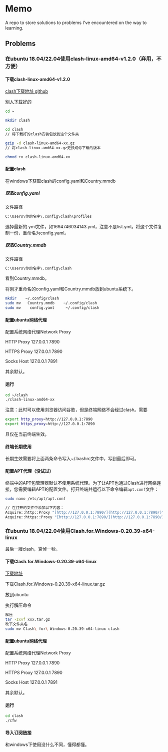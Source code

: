 # Memo
 A repo to store solutions to problems I've encountered on the way to learning.

## Problems

### 在ubuntu 18.04/22.04使用clash-linux-amd64-v1.2.0（弃用，不方便）

#### 下载clash-linux-amd64-v1.2.0

[clash下载地址 github](https://github.com/Dreamacro/clash/releases)

[别人下载好的](https://disk.pku.edu.cn/#/link/60D2F38BE69B49D11C6B32FEB32F31A3)

```bash
cd ~

mkdir clash

cd clash
// 将下载好的clash安装包放到这个文件夹

gzip -d clash-linux-amd64-xx.gz
// 将clash-linux-amd64-xx.gz更换成你下载的版本

chmod +x clash-linux-amd64-xx
```

#### 配置clash

在windows下获取clash的config.yaml和Country.mmdb

##### 获取config.yaml

文件路径

```bash
C:\Users\你的名字\.config\clash\profiles
```

选择最新的.yml文件，如1694746034143.yml，注意不是list.yml。将这个文件复制一份，重命名为config.yaml。

##### 获取Country.mmdb

文件路径

```bash
C:\Users\你的名字\.config\clash
```

看到Country.mmdb。

将刚才重命名的config.yaml和Country.mmdb放到ubuntu系统下。

```bash
mkdir    ~/.config/clash
sudo mv   Country.mmdb    ~/.config/clash
sudo mv    config.yaml     ~/.config/clash
```

#### 配置ubuntu网络代理

配置系统网络代理Network Proxy

HTTP Proxy 127.0.0.1 7890

HTTPS Proxy 127.0.0.1 7890

Socks Host 127.0.0.1 7891

其余默认。

#### 运行

```bash
cd ~/clash
./clash-linux-amd64-xx
```

注意：此时可以使用浏览器访问谷歌，但是终端网络不会经过clash。需要

```bash
export http_proxy=http://127.0.0.1:7890
export https_proxy=http://127.0.0.1:7890
```

且仅在当前终端生效。

#### 终端长期使用

长期生效需要将上面两条命令写入~/.bashrc文件中，写到最后即可。

#### 配置APT代理（没试过）

终端中的APT包管理器默认不使用系统代理。为了让APT也通过Clash进行网络连接，您需要编辑APT的配置文件。打开终端并运行以下命令编辑`apt.conf`文件：

```bash
sudo nano /etc/apt/apt.conf

// 在打开的文件中添加以下内容：
Acquire::http::Proxy "[http://127.0.0.1:7890/](http://127.0.0.1:7890/)";  
Acquire::https::Proxy "[http://127.0.0.1:7890/](http://127.0.0.1:7890/)";
```

### 在ubuntu 18.04/22.04使用Clash.for.Windows-0.20.39-x64-linux

最后一版clash，哀悼一秒。

#### 下载Clash.for.Windows-0.20.39-x64-linux

[下载地址](https://archive.org/download/clash_for_windows_pkg)

下载Clash.for.Windows-0.20.39-x64-linux.tar.gz

放到ubuntu

执行解压命令

```bash
解压
tar -zxvf xxx.tar.gz
改下文件夹名
sudo mv Clash\ for\ Windows-0.20.39-x64-linux clash
```

#### 配置ubuntu网络代理

配置系统网络代理Network Proxy

HTTP Proxy 127.0.0.1 7890

HTTPS Proxy 127.0.0.1 7890

Socks Host 127.0.0.1 7891

其余默认。

#### 运行

```bash
cd clash
./cfw
```

#### 导入订阅链接

和windows下使用没什么不同，懂得都懂。
